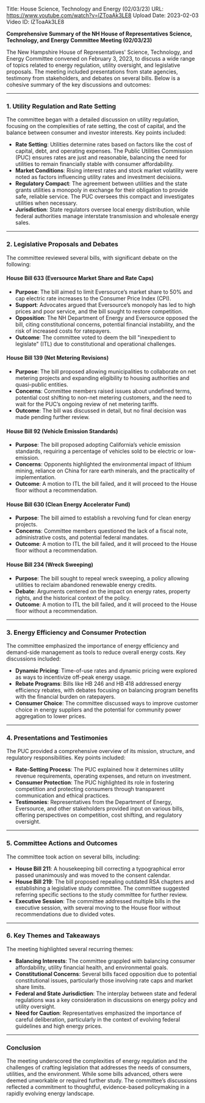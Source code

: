 Title: House Science, Technology and Energy (02/03/23)
URL: https://www.youtube.com/watch?v=lZToaAk3LE8
Upload Date: 2023-02-03
Video ID: lZToaAk3LE8

**Comprehensive Summary of the NH House of Representatives Science, Technology, and Energy Committee Meeting (02/03/23)**

The New Hampshire House of Representatives' Science, Technology, and Energy Committee convened on February 3, 2023, to discuss a wide range of topics related to energy regulation, utility oversight, and legislative proposals. The meeting included presentations from state agencies, testimony from stakeholders, and debates on several bills. Below is a cohesive summary of the key discussions and outcomes:

---

### **1. Utility Regulation and Rate Setting**
The committee began with a detailed discussion on utility regulation, focusing on the complexities of rate setting, the cost of capital, and the balance between consumer and investor interests. Key points included:
- **Rate Setting**: Utilities determine rates based on factors like the cost of capital, debt, and operating expenses. The Public Utilities Commission (PUC) ensures rates are just and reasonable, balancing the need for utilities to remain financially stable with consumer affordability.
- **Market Conditions**: Rising interest rates and stock market volatility were noted as factors influencing utility rates and investment decisions.
- **Regulatory Compact**: The agreement between utilities and the state grants utilities a monopoly in exchange for their obligation to provide safe, reliable service. The PUC oversees this compact and investigates utilities when necessary.
- **Jurisdiction**: State regulators oversee local energy distribution, while federal authorities manage interstate transmission and wholesale energy sales.

---

### **2. Legislative Proposals and Debates**
The committee reviewed several bills, with significant debate on the following:

#### **House Bill 633 (Eversource Market Share and Rate Caps)**
- **Purpose**: The bill aimed to limit Eversource’s market share to 50% and cap electric rate increases to the Consumer Price Index (CPI).
- **Support**: Advocates argued that Eversource’s monopoly has led to high prices and poor service, and the bill sought to restore competition.
- **Opposition**: The NH Department of Energy and Eversource opposed the bill, citing constitutional concerns, potential financial instability, and the risk of increased costs for ratepayers.
- **Outcome**: The committee voted to deem the bill "inexpedient to legislate" (ITL) due to constitutional and operational challenges.

#### **House Bill 139 (Net Metering Revisions)**
- **Purpose**: The bill proposed allowing municipalities to collaborate on net metering projects and expanding eligibility to housing authorities and quasi-public entities.
- **Concerns**: Committee members raised issues about undefined terms, potential cost shifting to non-net metering customers, and the need to wait for the PUC’s ongoing review of net metering tariffs.
- **Outcome**: The bill was discussed in detail, but no final decision was made pending further review.

#### **House Bill 92 (Vehicle Emission Standards)**
- **Purpose**: The bill proposed adopting California’s vehicle emission standards, requiring a percentage of vehicles sold to be electric or low-emission.
- **Concerns**: Opponents highlighted the environmental impact of lithium mining, reliance on China for rare earth minerals, and the practicality of implementation.
- **Outcome**: A motion to ITL the bill failed, and it will proceed to the House floor without a recommendation.

#### **House Bill 630 (Clean Energy Accelerator Fund)**
- **Purpose**: The bill aimed to establish a revolving fund for clean energy projects.
- **Concerns**: Committee members questioned the lack of a fiscal note, administrative costs, and potential federal mandates.
- **Outcome**: A motion to ITL the bill failed, and it will proceed to the House floor without a recommendation.

#### **House Bill 234 (Wreck Sweeping)**
- **Purpose**: The bill sought to repeal wreck sweeping, a policy allowing utilities to reclaim abandoned renewable energy credits.
- **Debate**: Arguments centered on the impact on energy rates, property rights, and the historical context of the policy.
- **Outcome**: A motion to ITL the bill failed, and it will proceed to the House floor without a recommendation.

---

### **3. Energy Efficiency and Consumer Protection**
The committee emphasized the importance of energy efficiency and demand-side management as tools to reduce overall energy costs. Key discussions included:
- **Dynamic Pricing**: Time-of-use rates and dynamic pricing were explored as ways to incentivize off-peak energy usage.
- **Rebate Programs**: Bills like HB 246 and HB 418 addressed energy efficiency rebates, with debates focusing on balancing program benefits with the financial burden on ratepayers.
- **Consumer Choice**: The committee discussed ways to improve customer choice in energy suppliers and the potential for community power aggregation to lower prices.

---

### **4. Presentations and Testimonies**
The PUC provided a comprehensive overview of its mission, structure, and regulatory responsibilities. Key points included:
- **Rate-Setting Process**: The PUC explained how it determines utility revenue requirements, operating expenses, and return on investment.
- **Consumer Protection**: The PUC highlighted its role in fostering competition and protecting consumers through transparent communication and ethical practices.
- **Testimonies**: Representatives from the Department of Energy, Eversource, and other stakeholders provided input on various bills, offering perspectives on competition, cost shifting, and regulatory oversight.

---

### **5. Committee Actions and Outcomes**
The committee took action on several bills, including:
- **House Bill 211**: A housekeeping bill correcting a typographical error passed unanimously and was moved to the consent calendar.
- **House Bill 219**: The bill proposed repealing outdated RSA chapters and establishing a legislative study committee. The committee suggested referring specific sections to the study committee for further review.
- **Executive Session**: The committee addressed multiple bills in the executive session, with several moving to the House floor without recommendations due to divided votes.

---

### **6. Key Themes and Takeaways**
The meeting highlighted several recurring themes:
- **Balancing Interests**: The committee grappled with balancing consumer affordability, utility financial health, and environmental goals.
- **Constitutional Concerns**: Several bills faced opposition due to potential constitutional issues, particularly those involving rate caps and market share limits.
- **Federal and State Jurisdiction**: The interplay between state and federal regulations was a key consideration in discussions on energy policy and utility oversight.
- **Need for Caution**: Representatives emphasized the importance of careful deliberation, particularly in the context of evolving federal guidelines and high energy prices.

---

### **Conclusion**
The meeting underscored the complexities of energy regulation and the challenges of crafting legislation that addresses the needs of consumers, utilities, and the environment. While some bills advanced, others were deemed unworkable or required further study. The committee’s discussions reflected a commitment to thoughtful, evidence-based policymaking in a rapidly evolving energy landscape.